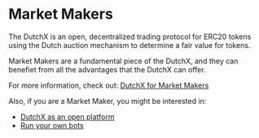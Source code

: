 # Market Makers
The DutchX is an open, decentralized trading protocol for ERC20 tokens using
the Dutch auction mechanism to determine a fair value for tokens.

Market Makers are a fundamental piece of the DutchX, and they can benefiet from
all the advantages that the DutchX can offer.

For more information, check out: 
<a href="_static/docs/DutchX_Market_Makers.pdf" download>DutchX for Market Makers</a>

Also, if you are a Market Maker, you might be interested in:
  * [DutchX as an open platform](dutchx-as-an-open-platform.html)
  * [Run your own bots](./run-your-own-bots.html)